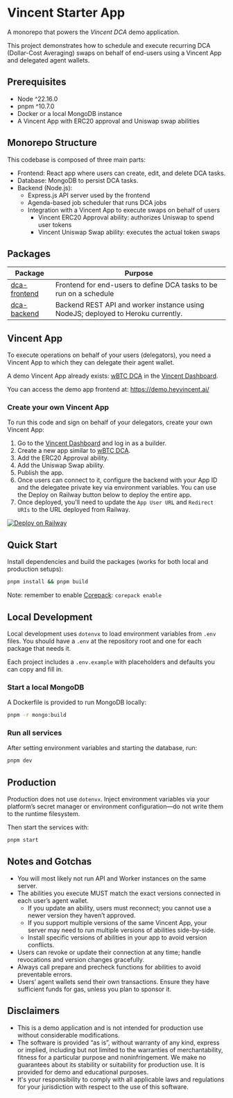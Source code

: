 # Vincent Starter App

A monorepo that powers the _Vincent DCA_ demo application.

This project demonstrates how to schedule and execute recurring DCA (Dollar-Cost Averaging) swaps on behalf of end-users using a Vincent App and delegated agent wallets.

## Prerequisites

- Node ^22.16.0
- pnpm ^10.7.0
- Docker or a local MongoDB instance
- A Vincent App with ERC20 approval and Uniswap swap abilities

## Monorepo Structure

This codebase is composed of three main parts:

- Frontend: React app where users can create, edit, and delete DCA tasks.
- Database: MongoDB to persist DCA tasks.
- Backend (Node.js):
  - Express.js API server used by the frontend
  - Agenda-based job scheduler that runs DCA jobs
  - Integration with a Vincent App to execute swaps on behalf of users
    - Vincent ERC20 Approval ability: authorizes Uniswap to spend user tokens
    - Vincent Uniswap Swap ability: executes the actual token swaps

## Packages

| Package                                         | Purpose                                                                          |
| ----------------------------------------------- | -------------------------------------------------------------------------------- |
| [dca-frontend](packages/dca-frontend/README.md) | Frontend for end-users to define DCA tasks to be run on a schedule               |
| [dca-backend](packages/dca-backend/README.md)   | Backend REST API and worker instance using NodeJS; deployed to Heroku currently. |

## Vincent App

To execute operations on behalf of your users (delegators), you need a Vincent App to which they can delegate their agent wallet.

A demo Vincent App already exists: [wBTC DCA](https://dashboard.heyvincent.ai/explorer/appId/9796398001) in the [Vincent Dashboard](https://dashboard.heyvincent.ai/).

You can access the demo app frontend at: https://demo.heyvincent.ai/

### Create your own Vincent App

To run this code and sign on behalf of your delegators, create your own Vincent App:

1. Go to the [Vincent Dashboard](https://dashboard.heyvincent.ai/) and log in as a builder.
2. Create a new app similar to [wBTC DCA](https://dashboard.heyvincent.ai/user/appId/9796398001/connect).
3. Add the ERC20 Approval ability.
4. Add the Uniswap Swap ability.
5. Publish the app.
6. Once users can connect to it, configure the backend with your App ID and the delegatee private key via environment variables. You can use the Deploy on Railway button below to deploy the entire app.
7. Once deployed, you'll need to update the `App User URL` and `Redirect URIs` to the URL deployed from Railway.

[![Deploy on Railway](https://railway.com/button.svg)](https://railway.com/deploy/UY2g5I?referralCode=iNEMKY&utm_medium=integration&utm_source=template&utm_campaign=generic)

## Quick Start

Install dependencies and build the packages (works for both local and production setups):

```zsh
pnpm install && pnpm build
```

Note: remember to enable [Corepack](https://github.com/nodejs/corepack): `corepack enable`

## Local Development

Local development uses `dotenvx` to load environment variables from `.env` files. You should have a `.env` at the repository root and one for each package that needs it.

Each project includes a `.env.example` with placeholders and defaults you can copy and fill in.

### Start a local MongoDB

A Dockerfile is provided to run MongoDB locally:

```zsh
pnpm -r mongo:build
```

### Run all services

After setting environment variables and starting the database, run:

```zsh
pnpm dev
```

## Production

Production does not use `dotenvx`. Inject environment variables via your platform’s secret manager or environment configuration—do not write them to the runtime filesystem.

Then start the services with:

```zsh
pnpm start
```

## Notes and Gotchas

- You will most likely not run API and Worker instances on the same server.
- The abilities you execute MUST match the exact versions connected in each user’s agent wallet.
  - If you update an ability, users must reconnect; you cannot use a newer version they haven’t approved.
  - If you support multiple versions of the same Vincent App, your server may need to run multiple versions of abilities side-by-side.
  - Install specific versions of abilities in your app to avoid version conflicts.
- Users can revoke or update their connection at any time; handle revocations and version changes gracefully.
- Always call prepare and precheck functions for abilities to avoid preventable errors.
- Users’ agent wallets send their own transactions. Ensure they have sufficient funds for gas, unless you plan to sponsor it.

## Disclaimers

- This is a demo application and is not intended for production use without considerable modifications.
- The software is provided “as is”, without warranty of any kind, express or implied, including but
  not limited to the warranties of merchantability, fitness for a particular purpose and
  noninfringement. We make no guarantees about its stability or suitability for production use. It
  is provided for demo and educational purposes.
- It's your responsibility to comply with all applicable laws and regulations for your jurisdiction
  with respect to the use of this software.
